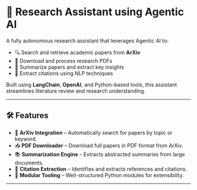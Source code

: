 # 🤖 Research Assistant using Agentic AI

A fully autonomous research assistant that leverages Agentic AI to:
- 🔍 Search and retrieve academic papers from **ArXiv**
- 📄 Download and process research PDFs
- 🧠 Summarize papers and extract key insights
- 🧾 Extract citations using NLP techniques

Built using **LangChain**, **OpenAI**, and Python-based tools, this assistant streamlines literature review and research understanding.

---

## 🛠️ Features

- 🔎 **ArXiv Integration** – Automatically search for papers by topic or keyword.
- 📥 **PDF Downloader** – Download full papers in PDF format from ArXiv.
- 📚 **Summarization Engine** – Extracts abstracted summaries from large documents.
- 🧠 **Citation Extraction** – Identifies and extracts references and citations.
- 🧩 **Modular Tooling** – Well-structured Python modules for extensibility.

---
